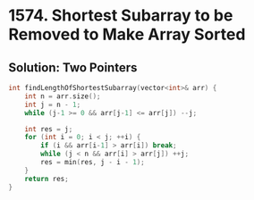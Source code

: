 # 1574. Shortest Subarray to be Removed to Make Array Sorted

## Solution: Two Pointers

```cpp
int findLengthOfShortestSubarray(vector<int>& arr) {
    int n = arr.size();
    int j = n - 1;
    while (j-1 >= 0 && arr[j-1] <= arr[j]) --j;

    int res = j;
    for (int i = 0; i < j; ++i) {
        if (i && arr[i-1] > arr[i]) break;
        while (j < n && arr[i] > arr[j]) ++j;
        res = min(res, j - i - 1);
    }
    return res;
}
```
